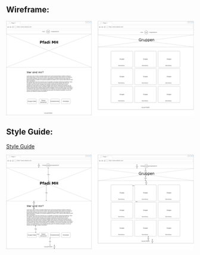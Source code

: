 ## Wireframe:

![PfadiMH-Wireframe.png](Pfadi-Wireframe.png)

## Style Guide:

[Style Guide](Pfadi-TBZ-CD.pdf)

![Wireframe with Spacing](Pfadi-Advanced-Wireframe.png)
